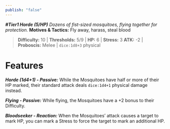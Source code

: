 ```yaml
---
publish: "false"
---
```

***#Tier1 Horde (5/HP)***
*Dozens of fist-sized mosquitoes, flying together for protection.*
**Motives & Tactics:** Fly away, harass, steal blood

> **Difficulty:** 10 | **Thresholds:** 5/9 | **HP:** 6 | **Stress:** 3
> **ATK:** -2 | **Proboscis:** Melee | `dice:1d8+3` physical

# Features

***Horde (1d4+1) - Passive:*** While the Mosquitoes have half or more of their HP marked, their standard attack deals `dice:1d4+1` physical damage instead.

***Flying - Passive:*** While flying, the Mosquitoes have a +2 bonus to their Difficulty.

***Bloodseeker - Reaction:*** When the Mosquitoes’ attack causes a target to mark HP, you can mark a Stress to force the target to mark an additional HP.

